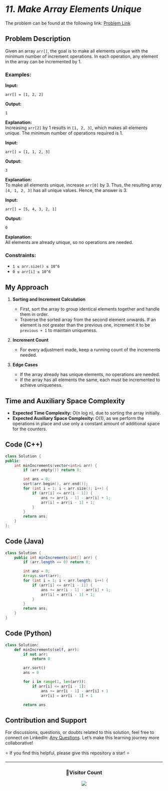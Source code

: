 # _11. Make Array Elements Unique_

The problem can be found at the following link: [Problem Link](https://www.geeksforgeeks.org/problems/make-array-elements-unique--170645/1)

## Problem Description

Given an array `arr[]`, the goal is to make all elements unique with the minimum number of increment operations. In each operation, any element in the array can be incremented by 1.

### Examples:

**Input:**

```
arr[] = [1, 2, 2]
```

**Output:**

```
1
```

**Explanation:**  
Increasing `arr[2]` by 1 results in `[1, 2, 3]`, which makes all elements unique. The minimum number of operations required is 1.

**Input:**

```
arr[] = [1, 1, 2, 3]
```

**Output:**

```
3
```

**Explanation:**  
To make all elements unique, increase `arr[0]` by 3. Thus, the resulting array `[4, 1, 2, 3]` has all unique values. Hence, the answer is 3.

**Input:**

```
arr[] = [5, 4, 3, 2, 1]
```

**Output:**

```
0
```

**Explanation:**  
All elements are already unique, so no operations are needed.

### Constraints:

- `1 ≤ arr.size() ≤ 10^6`
- `0 ≤ arr[i] ≤ 10^6`

## My Approach

1. **Sorting and Increment Calculation**

   - First, sort the array to group identical elements together and handle them in order.
   - Traverse the sorted array from the second element onwards. If an element is not greater than the previous one, increment it to be `previous + 1` to maintain uniqueness.

2. **Increment Count**
   - For every adjustment made, keep a running count of the increments needed.
3. **Edge Cases**
   - If the array already has unique elements, no operations are needed.
   - If the array has all elements the same, each must be incremented to achieve uniqueness.

## Time and Auxiliary Space Complexity

- **Expected Time Complexity:** O(n log n), due to sorting the array initially.
- **Expected Auxiliary Space Complexity:** O(1), as we perform the operations in place and use only a constant amount of additional space for the counters.

## Code (C++)

```cpp
class Solution {
public:
    int minIncrements(vector<int>& arr) {
        if (arr.empty()) return 0;

        int ans = 0;
        sort(arr.begin(), arr.end());
        for (int i = 1; i < arr.size(); i++) {
            if (arr[i] <= arr[i - 1]) {
                ans += arr[i - 1] - arr[i] + 1;
                arr[i] = arr[i - 1] + 1;
            }
        }
        return ans;
    }
};
```

## Code (Java)

```java
class Solution {
    public int minIncrements(int[] arr) {
        if (arr.length == 0) return 0;

        int ans = 0;
        Arrays.sort(arr);
        for (int i = 1; i < arr.length; i++) {
            if (arr[i] <= arr[i - 1]) {
                ans += arr[i - 1] - arr[i] + 1;
                arr[i] = arr[i - 1] + 1;
            }
        }
        return ans;
    }
}
```

## Code (Python)

```python
class Solution:
    def minIncrements(self, arr):
        if not arr:
            return 0

        arr.sort()
        ans = 0

        for i in range(1, len(arr)):
            if arr[i] <= arr[i - 1]:
                ans += arr[i - 1] - arr[i] + 1
                arr[i] = arr[i - 1] + 1

        return ans
```

## Contribution and Support

For discussions, questions, or doubts related to this solution, feel free to connect on LinkedIn: [Any Questions](https://www.linkedin.com/in/patel-hetkumar-sandipbhai-8b110525a/). Let’s make this learning journey more collaborative!

⭐ If you find this helpful, please give this repository a star! ⭐

---

<div align="center">
  <h3><b>📍Visitor Count</b></h3>
</div>

<p align="center">
  <img src="https://profile-counter.glitch.me/Hunterdii/count.svg" />
</p>
